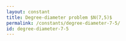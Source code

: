 ```yaml
---
layout: constant
title: Degree-diameter problem $N(7,5)$
permalink: /constants/degree-diameter-7-5/
id: degree-diameter-7-5
---
```

